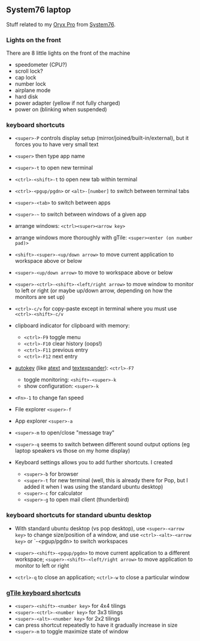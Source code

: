 ## System76 laptop

Stuff related to my [Oryx Pro](https://system76.com/laptops/oryx) from
[System76](https://system76.com).

### Lights on the front

There are 8 little lights on the front of the machine

- speedometer (CPU?)
- scroll lock?
- cap lock
- number lock
- airplane mode
- hard disk
- power adapter (yellow if not fully charged)
- power on (blinking when suspended)

### keyboard shortcuts

- `<super>-P` controls display setup (mirror/joined/built-in/external),
  but it forces you to have very small text

- `<super>` then type app name

- `<super>-t` to open new terminal
- `<ctrl>-<shift>-t` to open new tab within terminal
- `<ctrl>-<pgup/pgdn>` or `<alt>-[number]` to switch between terminal tabs
- `<super>-<tab>` to switch between apps
- `<super>-~` to switch between windows of a given app


- arrange windows: `<ctrl><super><arrow key>`
- arrange windows more thoroughly with gTile: `<super><enter (on number pad)>`
- `<shift>-<super>-<up/down arrow>` to move current application to
  workspace above or below
- `<super>-<up/down arrow>` to move to workspace above or below
- `<super>-<ctrl>-<shift>-<left/right arrow>` to move window to
  monitor to left or right (or maybe up/down arrow, depending on how
  the monitors are set up)

- `<ctrl>-c/v` for copy-paste except in terminal where you must use `<ctrl>-<shift>-c/v`
- clipboard indicator for clipboard with memory:
  - `<ctrl>-F9` toggle menu
  - `<ctrl>-F10` clear history (oops!)
  - `<ctrl>-F11` previous entry
  - `<ctrl>-F12` next entry

- [autokey](https://github.com/autokey/autokey) (like
  [atext](https://textexpander.com) and
  [textexpander](https://textexpander.com)): `<ctrl>-F7`

  - toggle monitoring: `<shift>-<super>-k`
  - show configuration: `<super>-k`

- `<Fn>-1` to change fan speed

- File explorer `<super>-f`
- App explorer `<super>-a`
- `<super>-m` to open/close "message tray"

- `<super>-q` seems to switch between different sound output options
  (eg laptop speakers vs those on my home display)

- Keyboard settings allows you to add further shortcuts. I created

  - `<super>-b` for browser
  - `<super>-t` for new terminal (well, this is already there for Pop,
    but I added it when I was using the standard ubuntu desktop)
  - `<super>-c` for calculator
  - `<super>-g` to open mail client (thunderbird)


### keyboard shortcuts for standard ubuntu desktop

- With standard ubuntu desktop (vs pop desktop), use
  `<super>-<arrow key>` to change size/position of a window, and use
  `<ctrl>-<alt>-<arrow key>` or `<super>-<pgup/pgdn> to switch
  workspaces

- `<super>-<shift>-<pgup/pgdn>` to move current application to a
  different workspace; `<super>-<shift>-<left/right arrow>` to move
  application to monitor to left or right

- `<ctrl>-q` to close an application; `<ctrl>-w` to close a particular
  window


### [gTile keyboard shortcuts](https://github.com/gTile/gTile/blob/master/README.md#usage-with-no-interface)

- `<super>-<shift>-<number key>` for 4x4 tilings
- `<super>-<ctrl>-<number key>` for 3x3 tilings
- `<super>-<alt>-<number key>` for 2x2 tilings
- can press shortcut repeatedly to have it gradually increase in size
- `<super>-m` to toggle maximize state of window
